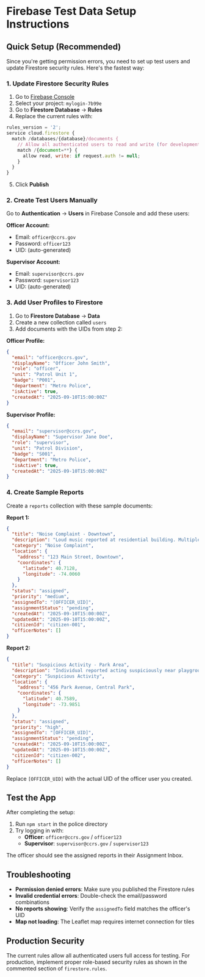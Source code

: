 # Firebase Test Data Setup Instructions

## Quick Setup (Recommended)

Since you're getting permission errors, you need to set up test users and update Firestore security rules. Here's the fastest way:

### 1. Update Firestore Security Rules

1. Go to [Firebase Console](https://console.firebase.google.com)
2. Select your project: `mylogin-7b99e`
3. Go to **Firestore Database** → **Rules**
4. Replace the current rules with:

```javascript
rules_version = '2';
service cloud.firestore {
  match /databases/{database}/documents {
    // Allow all authenticated users to read and write (for development/testing)
    match /{document=**} {
      allow read, write: if request.auth != null;
    }
  }
}
```

5. Click **Publish**

### 2. Create Test Users Manually

Go to **Authentication** → **Users** in Firebase Console and add these users:

**Officer Account:**
- Email: `officer@ccrs.gov`
- Password: `officer123`
- UID: (auto-generated)

**Supervisor Account:**
- Email: `supervisor@ccrs.gov`  
- Password: `supervisor123`
- UID: (auto-generated)

### 3. Add User Profiles to Firestore

1. Go to **Firestore Database** → **Data**
2. Create a new collection called `users`
3. Add documents with the UIDs from step 2:

**Officer Profile:**
```json
{
  "email": "officer@ccrs.gov",
  "displayName": "Officer John Smith",
  "role": "officer",
  "unit": "Patrol Unit 1",
  "badge": "P001",
  "department": "Metro Police",
  "isActive": true,
  "createdAt": "2025-09-10T15:00:00Z"
}
```

**Supervisor Profile:**
```json
{
  "email": "supervisor@ccrs.gov",
  "displayName": "Supervisor Jane Doe", 
  "role": "supervisor",
  "unit": "Patrol Division",
  "badge": "S001",
  "department": "Metro Police",
  "isActive": true,
  "createdAt": "2025-09-10T15:00:00Z"
}
```

### 4. Create Sample Reports

Create a `reports` collection with these sample documents:

**Report 1:**
```json
{
  "title": "Noise Complaint - Downtown",
  "description": "Loud music reported at residential building. Multiple complaints from neighbors about ongoing party.",
  "category": "Noise Complaint",
  "location": {
    "address": "123 Main Street, Downtown",
    "coordinates": {
      "latitude": 40.7128,
      "longitude": -74.0060
    }
  },
  "status": "assigned",
  "priority": "medium",
  "assignedTo": "[OFFICER_UID]",
  "assignmentStatus": "pending",
  "createdAt": "2025-09-10T15:00:00Z",
  "updatedAt": "2025-09-10T15:00:00Z",
  "citizenId": "citizen-001",
  "officerNotes": []
}
```

**Report 2:**
```json
{
  "title": "Suspicious Activity - Park Area",
  "description": "Individual reported acting suspiciously near playground equipment. Citizen concerned for child safety.",
  "category": "Suspicious Activity", 
  "location": {
    "address": "456 Park Avenue, Central Park",
    "coordinates": {
      "latitude": 40.7589,
      "longitude": -73.9851
    }
  },
  "status": "assigned",
  "priority": "high",
  "assignedTo": "[OFFICER_UID]",
  "assignmentStatus": "pending",
  "createdAt": "2025-09-10T15:00:00Z",
  "updatedAt": "2025-09-10T15:00:00Z",
  "citizenId": "citizen-002",
  "officerNotes": []
}
```

Replace `[OFFICER_UID]` with the actual UID of the officer user you created.

## Test the App

After completing the setup:

1. Run `npm start` in the police directory
2. Try logging in with:
   - **Officer**: `officer@ccrs.gov` / `officer123`
   - **Supervisor**: `supervisor@ccrs.gov` / `supervisor123`

The officer should see the assigned reports in their Assignment Inbox.

## Troubleshooting

- **Permission denied errors**: Make sure you published the Firestore rules
- **Invalid credential errors**: Double-check the email/password combinations
- **No reports showing**: Verify the `assignedTo` field matches the officer's UID
- **Map not loading**: The Leaflet map requires internet connection for tiles

## Production Security

The current rules allow all authenticated users full access for testing. For production, implement proper role-based security rules as shown in the commented section of `firestore.rules`.
